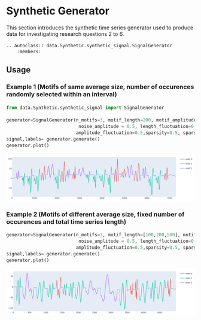 # Synthetic Generator

This section introduces the synthetic time series generator used to produce data for investigating research questions 2 to 6.

```{eval-rst}  
.. autoclass:: data.Synthetic.synthetic_signal.SignalGenerator
    :members:
```

## Usage 

### Example 1 (Motifs of same average size, number of occurences randomly selected within an interval)
```python
from data.Synthetic.synthetic_signal import SignalGenerator

generator=SignalGenerator(n_motifs=3, motif_length=200, motif_amplitude=2, motif_fundamental=3, 
                           noise_amplitude = 0.5, length_fluctuation=0.5, 
                          amplitude_fluctuation=0.5,sparsity=0.5, sparsity_fluctuation=0.5, walk_amplitude=0.2, min_rep=5, max_rep=10)
signal,labels= generator.generate()
generator.plot()
```
![Synthetic Example 1](../../assets/tsExample/Synthetic1.png "Synthetic Example 1")

### Example 2 (Motifs of different average size, fixed number of occurences and total time series length)

```python
generator=SignalGenerator(n_motifs=3, motif_length=[100,200,500], motif_amplitude=2, motif_fundamental=3, 
                           noise_amplitude = 0.5, length_fluctuation=0.5, 
                          amplitude_fluctuation=0.5,sparsity=0.5, sparsity_fluctuation=0.5, walk_amplitude=0.2, exact_occurences=[4,10,3],exact_ts_length=5000)
signal,labels= generator.generate()
generator.plot()
```
![Synthetic Example 2](../../assets/tsExample/Synthetic2.png "Synthetic Example 2")


